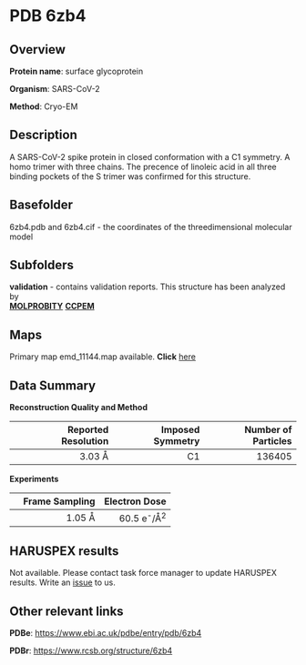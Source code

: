 # PDB 6zb4

## Overview

**Protein name**: surface glycoprotein

**Organism**: SARS-CoV-2

**Method**: Cryo-EM

## Description

A SARS-CoV-2 spike protein in closed conformation with a C1 symmetry. A homo trimer with three chains. The precence of linoleic acid in all three binding pockets of the S trimer was confirmed for this structure. 

## Basefolder

6zb4.pdb and 6zb4.cif - the coordinates of the threedimensional molecular model

## Subfolders





**validation** - contains validation reports. This structure has been analyzed by <br>  [**MOLPROBITY**](https://github.com/thorn-lab/coronavirus_structural_task_force/tree/master/pdb/surface_glycoprotein/SARS-CoV-2/6zb4/validation/molprobity)   [**CCPEM**](https://github.com/thorn-lab/coronavirus_structural_task_force/tree/master/pdb/surface_glycoprotein/SARS-CoV-2/6zb4/validation/ccpem-validation)



## Maps

Primary map emd_11144.map available. **Click** [here](http://ftp.wwpdb.org/pub/emdb/structures/EMD-11144/map/) 

## Data Summary
**Reconstruction Quality and Method**

|   | Reported Resolution | Imposed Symmetry | Number of Particles |
|---|-------------:|----------------:|--------------:|
|   |3.03 Å|C1|136405|

**Experiments**

|   | Frame Sampling | Electron Dose |
|---|-------------:|----------------:|
|   |1.05 Å|60.5 e<sup>-</sup>/Å<sup>2</sup>|

## HARUSPEX results

Not available. Please contact task force manager to update HARUSPEX results. Write an [issue](https://github.com/thorn-lab/coronavirus_structural_task_force/issues) to us.

## Other relevant links 
**PDBe**:  https://www.ebi.ac.uk/pdbe/entry/pdb/6zb4
 
**PDBr**: https://www.rcsb.org/structure/6zb4 
